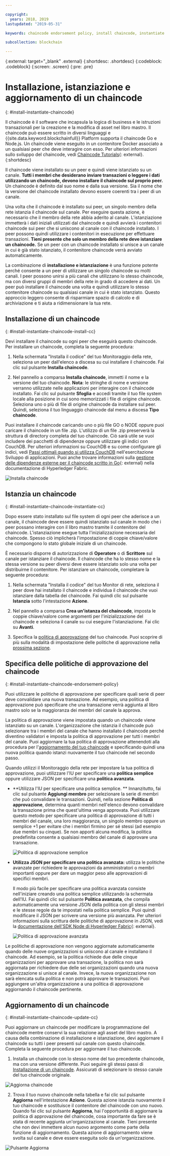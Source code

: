 ```yaml
---

copyright:
  years: 2018, 2019
lastupdated: "2019-05-31"

keywords: chaincode endorsement policy, install chaincode, instantiate chaincode, update chaincode

subcollection: blockchain

---
```


{:external: target="_blank" .external}
{:shortdesc: .shortdesc}
{:codeblock: .codeblock}
{:screen: .screen}
{:pre: .pre}

# Installazione, istanziazione e aggiornamento di un chaincode
{: #install-instantiate-chaincode}


Il chaincode è il software che incapsula la logica di business e le istruzioni transazionali per la creazione e la modifica di asset nel libro mastro. Il chaincode può essere scritto in diversi linguaggi e {{site.data.keyword.blockchainfull}} Platform supporta il chaincode Go e Node.js. Un chaincode viene eseguito in un contenitore Docker associato a un qualsiasi peer che deve interagire con esso. Per ulteriori informazioni sullo sviluppo del chaincode, vedi [Chaincode Tutorials](https://hyperledger-fabric.readthedocs.io/en/release-1.2/chaincode.html){: external}.
{:shortdesc}

Il chaincode viene installato su un peer e quindi viene istanziato su un canale. **Tutti i membri che desiderano inviare transazioni o leggere i dati utilizzando un chaincode, devono installare il chaincode sul proprio peer.** Un chaincode è definito dal suo nome e dalla sua versione. Sia il nome che la versione del chaincode installato devono essere coerenti tra i peer di un canale.

Una volta che il chaincode è installato sui peer, un singolo membro della rete istanzia il chaincode sul canale. Per eseguire questa azione, è necessario che il membro della rete abbia aderito al canale. L'istanziazione immetterà i dati iniziali utilizzati dal chaincode e quindi avvierà i contenitori chaincode sui peer che si uniscono al canale con il chaincode installato. I peer possono quindi utilizzare i contenitori in esecuzione per effettuare transazioni. **Tieni presente che solo un membro della rete deve istanziare un chaincode.** Se un peer con un chaincode installato si unisce a un canale in cui è già stato istanziato, il contenitore chaincode verrà avviato automaticamente.

La combinazione di **installazione e istanziazione** è una funzione potente perché consente a un peer di utilizzare un singolo chaincode su molti canali. I peer possono unirsi a più canali che utilizzano lo stesso chaincode, ma con diversi gruppi di membri della rete in grado di accedere ai dati. Un peer può installare il chaincode una volta e quindi utilizzare lo stesso contenitore chaincode su qualsiasi canale in cui è stato istanziato. Questo approccio leggero consente di risparmiare spazio di calcolo e di archiviazione e ti aiuta a ridimensionare la tua rete.

## Installazione di un chaincode
{: #install-instantiate-chaincode-install-cc}

Devi installare il chaincode su ogni peer che eseguirà questo chaincode. Per installare un chaincode, completa la seguente procedura:
1. Nella schermata "Installa il codice" del tuo Monitoraggio della rete, seleziona un peer dall'elenco a discesa su cui installare il chaincode. Fai clic sul pulsante **Installa chaincode**.
<!--
  ![Chaincode screen](../images/chaincode_install_overview.png "Chaincode screen")
-->

2. Nel pannello a comparsa **Installa chaincode**, immetti il nome e la versione del tuo chaincode. **Nota**: le stringhe di nome e versione verranno utilizzate nelle applicazioni per interagire con il chaincode installato. Fai clic sul pulsante **Sfoglia** e accedi tramite il tuo file system locale alla posizione in cui sono memorizzati i file di origine chaincode. Seleziona uno o più di file di origine chaincode da installare sul peer. Quindi, seleziona il tuo linguaggio chaincode dal menu a discesa **Tipo chaincode**.

Puoi installare il chaincode caricando uno o più file GO o NODE oppure puoi caricare il chaincode in un file .zip. L'utilizzo di un file .zip preserverà la struttura di directory completa del tuo chaincode. Ciò sarà utile se vuoi includere dei pacchetti di dipendenze oppure utilizzare gli indici con CouchDB. Per ulteriori informazioni su CouchDB e su come configurare gli indici, vedi [Passi ottimali quando si utilizza CouchDB](/docs/services/blockchain?topic=blockchain-best-practices-app#best-practices-app-couchdb-indices) nell'esercitazione Sviluppo di applicazioni. Puoi anche trovare informazioni sulla [gestione delle dipendenze esterne per il chaincode scritto in Go](https://hyperledger-fabric.readthedocs.io/en/release-1.2/chaincode4ade.html#managing-external-dependencies-for-chaincode-written-in-go){: external} nella documentazione di Hyperledger Fabric.

  ![Installa chaincode](../images/chaincode_install.png "Installa chaincode")

## Istanzia un chaincode
{: #install-instantiate-chaincode-instantiate-cc}


Dopo essere stato installato sul file system di ogni peer che aderisce a un canale, il chaincode deve essere quindi istanziato sul canale in modo che i peer possano interagire con il libro mastro tramite il contenitore del chaincode. L'istanziazione esegue tutta l'inizializzazione necessaria del chaincode. Spesso ciò implicherà l'impostazione di coppie chiave/valore che compongono lo stato globale iniziale di un chaincode.

È necessario disporre di autorizzazione di **Operatore** o di **Scrittore** sul canale per istanziare il chaincode. Il chaincode che ha lo stesso nome e la stessa versione su peer diversi deve essere istanziato solo una volta per distribuirne il contenitore. Per istanziare un chaincode, completare la seguente procedura:
1. Nella schermata "Installa il codice" del tuo Monitor di rete, seleziona il peer dove hai installato il chaincode e individua il chaincode che vuoi istanziare dalla tabella dei chaincode. Fai quindi clic sul pulsante **Istanzia** sotto l'intestazione **Azione**.
<!--
  ![Instantiate Chaincode](../images/chaincode_instantiate.png "Instantiate Chaincode")
-->

2. Nel pannello a comparsa **Crea un'istanza del chaincode**, imposta le coppie chiave/valore come argomenti per l'inizializzazione del chaincode e seleziona il canale su cui eseguire l'istanziazione.  Fai clic su **Avanti**.
<!--
  ![Instantiate Chaincode panel](../images/chaincode_instantiate_panel.png "Instantiate Chaincode panel")
-->

3. Specifica la [politica di approvazione](/docs/services/blockchain?topic=blockchain-glossary#glossary-endorsement-policy) del tuo chaincode. Puoi scoprire di più sulla modalità di impostazione delle politiche di approvazione nella [prossima sezione](#install-instantiate-chaincode-endorsement-policy).


## Specifica delle politiche di approvazione del chaincode
{: #install-instantiate-chaincode-endorsement-policy}

Puoi utilizzare le politiche di approvazione per specificare quali serie di peer deve convalidare una nuova transazione. Ad esempio, una politica di approvazione può specificare che una transazione verrà aggiunta al libro mastro solo se la maggioranza dei membri del canale la approva.

La politica di approvazione viene impostata quando un chaincode viene istanziato su un canale. L'organizzazione che istanzia il chaincode può selezionare tra i membri del canale che hanno installato il chaincode perché diventino validatori e imposta la politica di approvazione per tutti i membri del canale. Puoi aggiornare la tua politica di approvazione attenendoti alla procedura per l'[aggiornamento del tuo chaincode](/docs/services/blockchain/howto?topic=blockchain-install-instantiate-chaincode#install-instantiate-chaincode-update-cc) e specificando quindi una nuova politica quando istanzi nuovamente il tuo chaincode nel secondo passo.

Quando utilizzi il Monitoraggio della rete per impostare la tua politica di approvazione, puoi utilizzare l'IU per specificare una **politica semplice** oppure utilizzare JSON per specificare una **politica avanzata**.

* **Utilizza l'IU per specificare una politica semplice. ** Innanzitutto, fai clic sul pulsante **Aggiungi membro** per selezionare la serie di membri che può convalidare le transazioni. Quindi, nella sezione **Politica di approvazione**, determina quanti membri nell'elenco devono convalidare la transazione prima che quest'ultima venga approvata. Puoi utilizzare questo metodo per specificare una politica di approvazione di tutti i membri del canale, una loro maggioranza, un singolo membro oppure un semplice +1 per evitare che i membri firmino per sé stessi (ad esempio due membri su cinque). Se non apporti alcuna modifica, la politica predefinita consente a qualsiasi membro del canale di approvare una transazione.

  ![Politica di approvazione semplice](../images/simple_endorsement.png "Politica di approvazione semplice")

* **Utilizza JSON per specificare una politica avanzata:** utilizza le politiche avanzate per richiedere le approvazioni da amministratori o membri importanti oppure per dare un maggior peso alle approvazioni di specifici membri.

  Il modo più facile per specificare una politica avanzata consiste nell'iniziare creando una politica semplice utilizzando la schermata dell'IU. Fai quindi clic sul pulsante **Politica avanzata**, che compila automaticamente una versione JSON della politica con gli stessi membri e le stesse regole da te impostati nella politica semplice. Puoi quindi modificare il JSON per scrivere una versione più avanzata. Per ulteriori informazioni sulla scrittura delle politiche di approvazione in JSON, vedi la [documentazione dell'SDK Node di Hyperledger Fabric](https://fabric-sdk-node.github.io/global.html#ChaincodeInstantiateUpgradeRequest){: external}. <!--You can also find examples of advanced endorsement policies in the main [Hyperledger Fabric documentation](https://hyperledger-fabric.readthedocs.io/en/release-1.2/arch-deep-dive.html#example-endorsement-policies){: external}-->

  ![Politica di approvazione avanzata](../images/advanced_endorsement.png "Politica di approvazione avanzata")

Le politiche di approvazione non vengono aggiornate automaticamente quando delle nuove organizzazioni si uniscono al canale e installano il chaincode. Ad esempio, se la politica richiede due delle cinque organizzazioni per approvare una transazione, la politica non sarà aggiornata per richiedere due delle sei organizzazioni quando una nuova organizzazione si unisce al canale. Invece, la nuova organizzazione non sarà elencata sulla politica e non potrà approvare le transazioni. Puoi aggiungere un'altra organizzazione a una politica di approvazione aggiornando il chaincode pertinente.

## Aggiornamento di un chaincode
{: #install-instantiate-chaincode-update-cc}

Puoi aggiornare un chaincode per modificare la programmazione del chaincode mentre conservi la sua relazione agli asset del libro mastro. A causa della combinazione di installazione e istanziazione, devi aggiornare il chaincode su tutti i peer presenti sul canale con questo chaincode. Completa la seguente procedura per aggiornare il tuo chaincode.

1. Installa un chaincode con lo stesso nome del tuo precedente chaincode, ma con una versione differente. Puoi seguire gli stessi passi di [Installazione di un chaincode](/docs/services/blockchain/howto?topic=blockchain-install-instantiate-chaincode#install-instantiate-chaincode-install-cc). Assicurati di selezionare lo stesso canale del tuo chaincode originale.

  ![Aggiorna chaincode](../images/upgrade_chaincode.png "Aggiorna chaincode")

2. Trova il tuo nuovo chaincode nella tabella e fai clic sul pulsante **Aggiorna** nell'intestazione **Azione**. Questa azione istanzia nuovamente il tuo chaincode e sostituisce il contenitore del chaincode con uno nuovo. Quando fai clic sul pulsante **Aggiorna**, hai l'opportunità di aggiornare la politica di approvazione del chaincode,
cosa importante da fare se è stata di recente aggiunta un'organizzazione al canale. Tieni presente che non devi immettere alcun nuovo argomento come parte della funzione di aggiornamento. Questa azione di aggiornamento viene svolta sul canale e deve essere eseguita solo da un'organizzazione.

  ![Pulsante Aggiorna](../images/upgrade_button.png "Pulsante Aggiorna")
